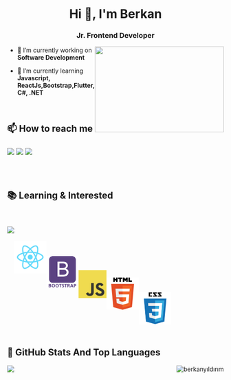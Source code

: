 <h1 align="center">Hi 👋, I'm Berkan</h1>
<h3 align="center">Jr. Frontend Developer</h3>


<img src="https://media.giphy.com/media/RbDKaczqWovIugyJmW/giphy.gif" align="right" width="300" height="200">


- 🔭 I’m currently working on **Software Development**

- 🤔 I’m currently learning **Javascript, ReactJs,Bootstrap,Flutter,C#, .NET**


<br />
<h2> 📫 How to reach me

<p align='center'>

<a href="mailto:berkanyldrim@gmail.com"><img src="https://img.shields.io/badge/Gmail-e82a09.svg?&style=for-the-badge&logo=gmail&logoColor=white" /></a>
 <a href="https://www.linkedin.com/in/berkanyldrim"><img src="https://img.shields.io/badge/linkedin-%230077B5.svg?&style=for-the-badge&logo=linkedin&logoColor=white" /></a>
 <a href="https://twitter.com/berkanyildrm"><img src="https://img.shields.io/twitter/url?color=blue&label=Twitter&logo=twitter&style=for-the-badge&url=https%3A%2F%2Ftwitter.com%2Fberkanyildrm" /></a>
</p>  





<br />

## 📚 Learning & Interested
<code>

<img align="left" height="75" src="https://user-images.githubusercontent.com/34273337/107853598-04033b80-6e28-11eb-9902-dca5d00d8ac9.png">

<img align="left" alt="React" width="75px" src="https://raw.githubusercontent.com/github/explore/80688e429a7d4ef2fca1e82350fe8e3517d3494d/topics/react/react.png"/>

<img align="left" src="https://raw.githubusercontent.com/devicons/devicon/master/icons/bootstrap/bootstrap-plain-wordmark.svg" alt="bootstrap" width="75"/>

<img align="left" alt="JavaScript" width="65px" src="https://raw.githubusercontent.com/github/explore/80688e429a7d4ef2fca1e82350fe8e3517d3494d/topics/javascript/javascript.png" />
<img align="left" alt="HTML5" width="75px" src="https://raw.githubusercontent.com/github/explore/80688e429a7d4ef2fca1e82350fe8e3517d3494d/topics/html/html.png"/>

<img align="left" alt="CSS3" width="75px" src="https://raw.githubusercontent.com/github/explore/80688e429a7d4ef2fca1e82350fe8e3517d3494d/topics/css/css.png"/>
</code>


<br /><br /><br /><br />

## 📌 GitHub Stats And Top Languages
<p><img align="right" src="https://github-readme-stats.vercel.app/api/top-langs?username=berkanyldrim&layout=compact&hide=html%22%20alt=%22berkanyldrim" alt="berkanyıldırım" /></p>
<p><img align="left" src="https://github-readme-stats.vercel.app/api?username=berkanyldrim&show_icons=true" /></p>



